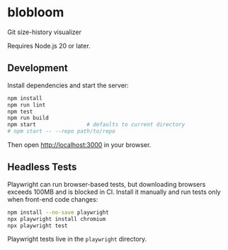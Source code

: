 # blobloom

Git size-history visualizer

Requires Node.js 20 or later.

## Development

Install dependencies and start the server:

```bash
npm install
npm run lint
npm test
npm run build
npm start                # defaults to current directory
# npm start -- --repo path/to/repo
```

Then open [http://localhost:3000](http://localhost:3000) in your browser.

## Headless Tests

Playwright can run browser-based tests, but downloading browsers exceeds 100MB and is blocked in CI.
Install it manually and run tests only when front-end code changes:

```bash
npm install --no-save playwright
npx playwright install chromium
npx playwright test
```
Playwright tests live in the `playwright` directory.
